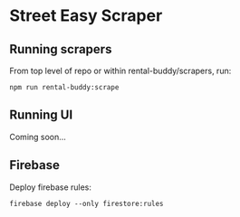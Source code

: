# Street Easy Scraper

## Running scrapers

From top level of repo or within rental-buddy/scrapers, run:

`npm run rental-buddy:scrape`

## Running UI

Coming soon...

## Firebase

Deploy firebase rules:

`firebase deploy --only firestore:rules`

